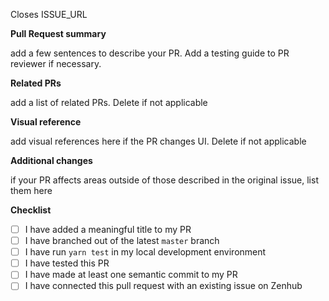 Closes ISSUE_URL

**Pull Request summary**

add a few sentences to describe your PR. Add a testing guide to PR reviewer if necessary.

**Related PRs**

add a list of related PRs. Delete if not applicable

**Visual reference**

add visual references here if the PR changes UI. Delete if not applicable

**Additional changes**

if your PR affects areas outside of those described in the original issue, list them here

**Checklist**

- [ ] I have added a meaningful title to my PR
- [ ] I have branched out of the latest `master` branch
- [ ] I have run `yarn test` in my local development environment
- [ ] I have tested this PR
- [ ] I have made at least one semantic commit to my PR
- [ ] I have connected this pull request with an existing issue on Zenhub
